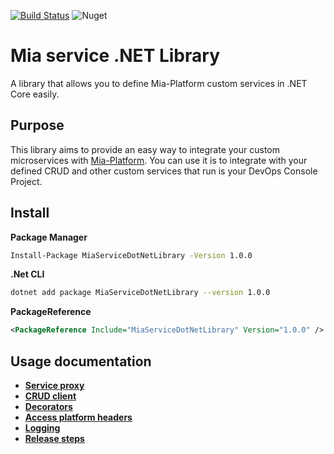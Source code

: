 [![Build Status][github-actions-svg]][github-actions]
![Nuget](https://img.shields.io/nuget/v/MiaServiceDotNetLibrary)

# Mia service .NET Library
A library that allows you to define Mia-Platform custom services in .NET Core easily.

## Purpose
This library aims to provide an easy way to integrate your custom microservices with [Mia-Platform](https://mia-platform.eu).
You can use it is to integrate with your defined CRUD and other custom services that run is your DevOps Console Project.

## Install

**Package Manager**

```bash
Install-Package MiaServiceDotNetLibrary -Version 1.0.0
```

**.Net CLI**

```bash
dotnet add package MiaServiceDotNetLibrary --version 1.0.0
```

**PackageReference**
```xml
<PackageReference Include="MiaServiceDotNetLibrary" Version="1.0.0" />
```

## Usage documentation
* [**Service proxy**](./docs/ServiceProxy.md)
* [**CRUD client**](./docs/CRUDClient.md)
* [**Decorators**](./docs/Decorators.md)
* [**Access platform headers**](./docs/MIAHeaders.md)
* [**Logging**](./docs/Logging.md)
* [**Release steps**](./docs/Release.md)


[github-actions]: https://github.com/mia-platform/Mia-service-Net-Library/actions
[github-actions-svg]: https://github.com/mia-platform/Mia-service-Net-Library/workflows/.NET%20Core/badge.svg
